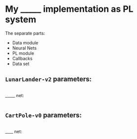 # My _____ implementation as PL system
The separate parts:
- Data module
- Neural Nets
- PL module
- Callbacks
- Data set

## `LunarLander-v2` parameters:
```

```
_____ net:
```

```

## `CartPole-v0` parameters:
```

```
____ net:
```

```